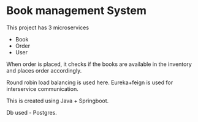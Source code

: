 
# Book management System

This project has 3 microservices
* Book
* Order
* User

When order is placed, it checks if the books are available in the inventory and places order accordingly.

Round robin load balancing is used here. Eureka+feign is used for interservice communication.


This is created using Java + Springboot.

Db used - Postgres.
